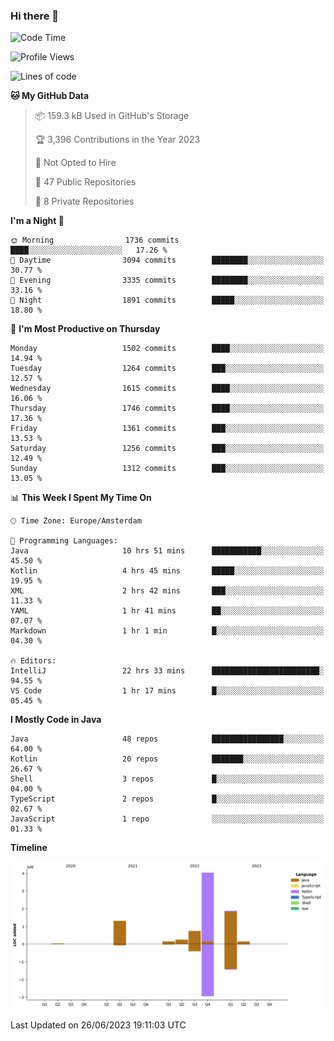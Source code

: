 ### Hi there 👋


<!--START_SECTION:waka-->
![Code Time](http://img.shields.io/badge/Code%20Time-3%2C281%20hrs%209%20mins-blue)

![Profile Views](http://img.shields.io/badge/Profile%20Views-110-blue)

![Lines of code](https://img.shields.io/badge/From%20Hello%20World%20I%27ve%20Written-8.6%20million%20lines%20of%20code-blue)

**🐱 My GitHub Data** 

> 📦 159.3 kB Used in GitHub's Storage 
 > 
> 🏆 3,396 Contributions in the Year 2023
 > 
> 🚫 Not Opted to Hire
 > 
> 📜 47 Public Repositories 
 > 
> 🔑 8 Private Repositories 
 > 
**I'm a Night 🦉** 

```text
🌞 Morning                1736 commits        ████░░░░░░░░░░░░░░░░░░░░░   17.26 % 
🌆 Daytime                3094 commits        ████████░░░░░░░░░░░░░░░░░   30.77 % 
🌃 Evening                3335 commits        ████████░░░░░░░░░░░░░░░░░   33.16 % 
🌙 Night                  1891 commits        █████░░░░░░░░░░░░░░░░░░░░   18.80 % 
```
📅 **I'm Most Productive on Thursday** 

```text
Monday                   1502 commits        ████░░░░░░░░░░░░░░░░░░░░░   14.94 % 
Tuesday                  1264 commits        ███░░░░░░░░░░░░░░░░░░░░░░   12.57 % 
Wednesday                1615 commits        ████░░░░░░░░░░░░░░░░░░░░░   16.06 % 
Thursday                 1746 commits        ████░░░░░░░░░░░░░░░░░░░░░   17.36 % 
Friday                   1361 commits        ███░░░░░░░░░░░░░░░░░░░░░░   13.53 % 
Saturday                 1256 commits        ███░░░░░░░░░░░░░░░░░░░░░░   12.49 % 
Sunday                   1312 commits        ███░░░░░░░░░░░░░░░░░░░░░░   13.05 % 
```


📊 **This Week I Spent My Time On** 

```text
🕑︎ Time Zone: Europe/Amsterdam

💬 Programming Languages: 
Java                     10 hrs 51 mins      ███████████░░░░░░░░░░░░░░   45.50 % 
Kotlin                   4 hrs 45 mins       █████░░░░░░░░░░░░░░░░░░░░   19.95 % 
XML                      2 hrs 42 mins       ███░░░░░░░░░░░░░░░░░░░░░░   11.33 % 
YAML                     1 hr 41 mins        ██░░░░░░░░░░░░░░░░░░░░░░░   07.07 % 
Markdown                 1 hr 1 min          █░░░░░░░░░░░░░░░░░░░░░░░░   04.30 % 

🔥 Editors: 
IntelliJ                 22 hrs 33 mins      ████████████████████████░   94.55 % 
VS Code                  1 hr 17 mins        █░░░░░░░░░░░░░░░░░░░░░░░░   05.45 % 
```

**I Mostly Code in Java** 

```text
Java                     48 repos            ████████████████░░░░░░░░░   64.00 % 
Kotlin                   20 repos            ███████░░░░░░░░░░░░░░░░░░   26.67 % 
Shell                    3 repos             █░░░░░░░░░░░░░░░░░░░░░░░░   04.00 % 
TypeScript               2 repos             █░░░░░░░░░░░░░░░░░░░░░░░░   02.67 % 
JavaScript               1 repo              ░░░░░░░░░░░░░░░░░░░░░░░░░   01.33 % 
```



**Timeline**

![Lines of Code chart](https://raw.githubusercontent.com/powercasgamer/powercasgamer/master/assets/bar_graph.png)


 Last Updated on 26/06/2023 19:11:03 UTC
<!--END_SECTION:waka-->
